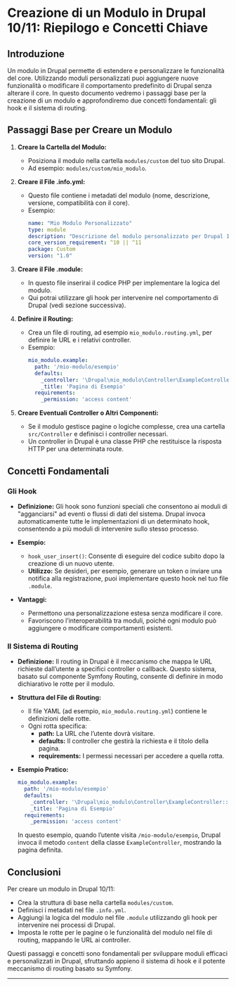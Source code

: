# Creazione di un Modulo in Drupal 10/11: Riepilogo e Concetti Chiave

## Introduzione

Un modulo in Drupal permette di estendere e personalizzare le funzionalità del core. Utilizzando moduli personalizzati puoi aggiungere nuove funzionalità o modificare il comportamento predefinito di Drupal senza alterare il core. In questo documento vedremo i passaggi base per la creazione di un modulo e approfondiremo due concetti fondamentali: gli hook e il sistema di routing.

## Passaggi Base per Creare un Modulo

1. **Creare la Cartella del Modulo:**
   - Posiziona il modulo nella cartella `modules/custom` del tuo sito Drupal.
   - Ad esempio: `modules/custom/mio_modulo`.

2. **Creare il File .info.yml:**
   - Questo file contiene i metadati del modulo (nome, descrizione, versione, compatibilità con il core).
   - Esempio:
     ```yaml
     name: "Mio Modulo Personalizzato"
     type: module
     description: "Descrizione del modulo personalizzato per Drupal 10/11."
     core_version_requirement: ^10 || ^11
     package: Custom
     version: "1.0"
     ```

3. **Creare il File .module:**
   - In questo file inserirai il codice PHP per implementare la logica del modulo.
   - Qui potrai utilizzare gli hook per intervenire nel comportamento di Drupal (vedi sezione successiva).

4. **Definire il Routing:**
   - Crea un file di routing, ad esempio `mio_modulo.routing.yml`, per definire le URL e i relativi controller.
   - Esempio:
     ```yaml
     mio_modulo.example:
       path: '/mio-modulo/esempio'
       defaults:
         _controller: '\Drupal\mio_modulo\Controller\ExampleController::content'
         _title: 'Pagina di Esempio'
       requirements:
         _permission: 'access content'
     ```

5. **Creare Eventuali Controller o Altri Componenti:**
   - Se il modulo gestisce pagine o logiche complesse, crea una cartella `src/Controller` e definisci i controller necessari.
   - Un controller in Drupal è una classe PHP che restituisce la risposta HTTP per una determinata route.

## Concetti Fondamentali

### Gli Hook

- **Definizione:**
  Gli hook sono funzioni speciali che consentono ai moduli di "agganciarsi" ad eventi o flussi di dati del sistema. Drupal invoca automaticamente tutte le implementazioni di un determinato hook, consentendo a più moduli di intervenire sullo stesso processo.

- **Esempio:**
  - `hook_user_insert()`: Consente di eseguire del codice subito dopo la creazione di un nuovo utente.
  - **Utilizzo:** Se desideri, per esempio, generare un token o inviare una notifica alla registrazione, puoi implementare questo hook nel tuo file `.module`.

- **Vantaggi:**
  - Permettono una personalizzazione estesa senza modificare il core.
  - Favoriscono l’interoperabilità tra moduli, poiché ogni modulo può aggiungere o modificare comportamenti esistenti.

### Il Sistema di Routing

- **Definizione:**
  Il routing in Drupal è il meccanismo che mappa le URL richieste dall’utente a specifici controller o callback. Questo sistema, basato sul componente Symfony Routing, consente di definire in modo dichiarativo le rotte per il modulo.

- **Struttura del File di Routing:**
  - Il file YAML (ad esempio, `mio_modulo.routing.yml`) contiene le definizioni delle rotte.
  - Ogni rotta specifica:
    - **path:** La URL che l’utente dovrà visitare.
    - **defaults:** Il controller che gestirà la richiesta e il titolo della pagina.
    - **requirements:** I permessi necessari per accedere a quella rotta.

- **Esempio Pratico:**
  ```yaml
  mio_modulo.example:
    path: '/mio-modulo/esempio'
    defaults:
      _controller: '\Drupal\mio_modulo\Controller\ExampleController::content'
      _title: 'Pagina di Esempio'
    requirements:
      _permission: 'access content'
  ```
  In questo esempio, quando l’utente visita `/mio-modulo/esempio`, Drupal invoca il metodo `content` della classe `ExampleController`, mostrando la pagina definita.

## Conclusioni

Per creare un modulo in Drupal 10/11:
- Crea la struttura di base nella cartella `modules/custom`.
- Definisci i metadati nel file `.info.yml`.
- Aggiungi la logica del modulo nel file `.module` utilizzando gli hook per intervenire nei processi di Drupal.
- Imposta le rotte per le pagine o le funzionalità del modulo nel file di routing, mappando le URL ai controller.

Questi passaggi e concetti sono fondamentali per sviluppare moduli efficaci e personalizzati in Drupal, sfruttando appieno il sistema di hook e il potente meccanismo di routing basato su Symfony.

---
